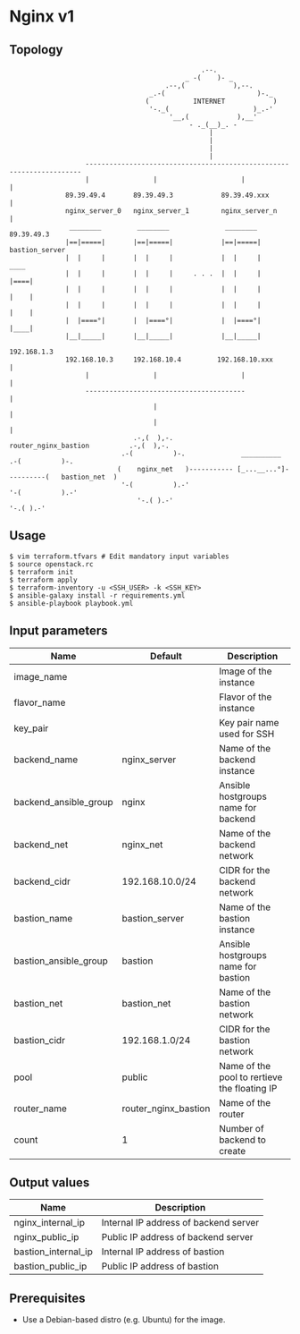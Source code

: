 # Nginx v1

## Topology
```
                                                .--.
                                            _ -(    )- _
                                       .--,(            ),--.
                                   _.-(                       )-._
                                  (           INTERNET            )
                                   '-._(                     )_.-'
                                        '__,(            ),__'
                                             - ._(__)_. -
                                                  |
                                                  |
                                                  |
                                                  |
                   ---------------------------------------------------------------------
                   |                |                     |                            |
              89.39.49.4       89.39.49.3            89.39.49.xxx                      |
              nginx_server_0   nginx_server_1        nginx_server_n                    |
               ________         ________              ________                        89.39.49.3
              |==|=====|       |==|=====|            |==|=====|                     bastion_server
              |  |     |       |  |     |            |  |     |                      ____
              |  |     |       |  |     |     . . .  |  |     |                     |====|
              |  |     |       |  |     |            |  |     |                     |    |
              |  |     |       |  |     |            |  |     |                     |    |
              |  |====°|       |  |====°|            |  |====°|                     |____|
              |__|_____|       |__|_____|            |__|_____|
                                                                                    192.168.1.3
              192.168.10.3     192.168.10.4         192.168.10.xxx                     |
                   |                |                     |                            |
                   ----------------------------------------                            |
                                    |                                                  |
                                    |                                                  |
                               .-,(  ),-.            router_nginx_bastion          .-,(  ),-.
                            .-(          )-.              __________            .-(          )-.
                           (    nginx_net   )----------- [_...__...°]----------(   bastion_net  )
                            '-(          ).-'                                   '-(          ).-'
                                '-.( ).-'                                           '-.( ).-'
```

## Usage
```
$ vim terraform.tfvars # Edit mandatory input variables
$ source openstack.rc
$ terraform init
$ terraform apply
$ terraform-inventory -u <SSH_USER> -k <SSH_KEY>
$ ansible-galaxy install -r requirements.yml
$ ansible-playbook playbook.yml
```
## Input parameters
| Name                  | Default              | Description                                  |
|-----------------------|----------------------|----------------------------------------------|
| image_name            |                      | Image of the instance                        |
| flavor_name           |                      | Flavor of the instance                       |
| key_pair              |                      | Key pair name used for SSH                   |
| backend_name          | nginx_server         | Name of the backend instance                 |
| backend_ansible_group | nginx                | Ansible hostgroups name for backend          |
| backend_net           | nginx_net            | Name of the backend network                  |
| backend_cidr          | 192.168.10.0/24      | CIDR for the backend network                 |
| bastion_name          | bastion_server       | Name of the bastion instance                 |
| bastion_ansible_group | bastion              | Ansible hostgroups name for bastion          |
| bastion_net           | bastion_net          | Name of the bastion network                  |
| bastion_cidr          | 192.168.1.0/24       | CIDR for the bastion network                 |
| pool                  | public               | Name of the pool to rertieve the floating IP |
| router_name           | router_nginx_bastion | Name of the router                           |
| count                 | 1                    | Number of backend to create                  |

## Output values
| Name                | Description                                  |
|---------------------|----------------------------------------------|
| nginx_internal_ip   | Internal IP address of backend server        |
| nginx_public_ip     | Public IP address of backend server          |
| bastion_internal_ip | Internal IP address of bastion               |
| bastion_public_ip   | Public IP address of bastion                 |

## Prerequisites
* Use a Debian-based distro (e.g. Ubuntu) for the image.
